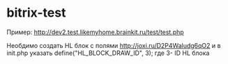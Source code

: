 # bitrix-test
Пример:
http://dev2.test.likemyhome.brainkit.ru/test/test.php

Необдимо создать HL блок с полями http://joxi.ru/D2P4Waludg6qO2
и в init.php указать define("HL_BLOCK_DRAW_ID", 3);  где 3- ID HL блока
